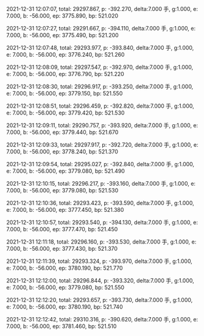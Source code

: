 2021-12-31 12:07:07, total: 29297.867, p: -392.270, delta:7.000 手, g:1.000, e: 7.000, b: -56.000, ep: 3775.890, bp: 521.020

2021-12-31 12:07:27, total: 29291.667, p: -394.110, delta:7.000 手, g:1.000, e: 7.000, b: -56.000, ep: 3775.490, bp: 521.200

2021-12-31 12:07:48, total: 29293.977, p: -393.840, delta:7.000 手, g:1.000, e: 7.000, b: -56.000, ep: 3776.240, bp: 521.260

2021-12-31 12:08:09, total: 29297.547, p: -392.970, delta:7.000 手, g:1.000, e: 7.000, b: -56.000, ep: 3776.790, bp: 521.220

2021-12-31 12:08:30, total: 29296.917, p: -393.250, delta:7.000 手, g:1.000, e: 7.000, b: -56.000, ep: 3779.150, bp: 521.550

2021-12-31 12:08:51, total: 29296.459, p: -392.820, delta:7.000 手, g:1.000, e: 7.000, b: -56.000, ep: 3779.420, bp: 521.530

2021-12-31 12:09:11, total: 29290.757, p: -393.920, delta:7.000 手, g:1.000, e: 7.000, b: -56.000, ep: 3779.440, bp: 521.670

2021-12-31 12:09:33, total: 29297.917, p: -392.720, delta:7.000 手, g:1.000, e: 7.000, b: -56.000, ep: 3778.240, bp: 521.370

2021-12-31 12:09:54, total: 29295.027, p: -392.840, delta:7.000 手, g:1.000, e: 7.000, b: -56.000, ep: 3779.080, bp: 521.490

2021-12-31 12:10:15, total: 29296.217, p: -393.160, delta:7.000 手, g:1.000, e: 7.000, b: -56.000, ep: 3779.080, bp: 521.530

2021-12-31 12:10:36, total: 29293.423, p: -393.590, delta:7.000 手, g:1.000, e: 7.000, b: -56.000, ep: 3777.450, bp: 521.380

2021-12-31 12:10:57, total: 29293.540, p: -394.130, delta:7.000 手, g:1.000, e: 7.000, b: -56.000, ep: 3777.470, bp: 521.450

2021-12-31 12:11:18, total: 29296.160, p: -393.530, delta:7.000 手, g:1.000, e: 7.000, b: -56.000, ep: 3777.430, bp: 521.370

2021-12-31 12:11:39, total: 29293.324, p: -393.970, delta:7.000 手, g:1.000, e: 7.000, b: -56.000, ep: 3780.190, bp: 521.770

2021-12-31 12:12:00, total: 29296.844, p: -393.320, delta:7.000 手, g:1.000, e: 7.000, b: -56.000, ep: 3779.080, bp: 521.550

2021-12-31 12:12:20, total: 29293.657, p: -393.730, delta:7.000 手, g:1.000, e: 7.000, b: -56.000, ep: 3780.190, bp: 521.740

2021-12-31 12:12:42, total: 29310.316, p: -390.620, delta:7.000 手, g:1.000, e: 7.000, b: -56.000, ep: 3781.460, bp: 521.510